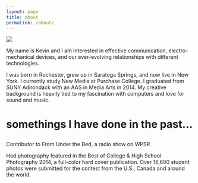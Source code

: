 ```yaml
---
layout: page
title: about
permalink: /about/
---
```


<!-- <div class="img_row">
  <img class="col two" src="/img/kae.jpg"/>
</div> -->

<img src="{{ site.baseurl }}/img/kae.jpg">


<br>


<!-- <h1>currently.</h1> -->
<!-- <h2>Empowering each other.</h2> -->
<!-- <h3> -->

<!--
I am interested in relationships between digital and analog technologies as well as relationships made between humans and the world around us.

I am interested in interactivity, our relationship with technology. They spark the creativity to make us better people and a better society. As an experience designer and media strategist, I will get you doing and discovering things you might not otherwise. I’m often at the helm of a fair bit of creative chaos, be it with a film collective of AIDS orphans in Ethiopia or a punk rock video game gallery in New York City. I bring on order for the sake of greater stability and impact. My creative roots lie in documentary photography, and my current work involves games and real world adventures.


“showing up for today’s programming.” When do we become aware of the environment around us and be active, rather than passively consume?

  I have experience in using microcontrollers and am interested in human interface design.

 raises questions surrounding our awareness to the sounds we experience around us as well as to who has access or the ability to experience more popular video games.

 I think an audio game could create platform for conversation surrounding these relationships. What if another user described the space the other was trying to navigate? We are surrounded by remote communication but what if each party is deprived of a sense?

 I think it is important to see be aware of how we use language and what these words are really meant to portray. We all inherently are subject to noise of all of forms that affect our ability to meaningfully communicate. I think by using the technology we can connect to others ideas and one could "orient" themselves and become aware of where they stand (physically/virtually) in relation to the information communicated.</h3> -->


 <p>

My name is Kevin and I am interested in effective communication, electro-mechanical devices, and our ever-evolving relationships with different technologies.</p>

<p>I was born in Rochester, grew up in Saratoga Springs, and now live in New York. I currently study New Media at Purchase College. I graduated from SUNY Adirondack with an AAS in Media Arts in 2014. My creative background is heavily tied to my fascination with computers and love for sound and music.</p>


 <p></p>

<h1><p>somethings I have done in the past...</p></h1>

 <p>Contributor to From Under the Bed, a radio show on WPSR</p>

<p>Had photography featured in the Best of College & High School Photography 2014, a full-color hard cover publication. Over 16,600 student photos were submitted for the contest from the U.S., Canada and around the world.</p>

<!-- I co-founded <a href="http://sextantworks.com/">Sextantworks</a> (formerly Wanderlust Projects). We practice experiential gift design and transgressive placemaking through generosity, location, and intimacy. Sextantworks has been profiled in <a href="http://www.nytimes.com/2014/12/28/nyregion/they-say-art-is-dead-in-new-york-theyre-wrong.html" target="_blank">The New York Times</a>, <a href="http://www.fastcompany.com/3031330/innovation-agents/this-companys-business-plan-includes-trespassing" target="_blank">Fast Company</a>, <a href="http://www.npr.org/event/music/320741516/on-a-magical-mystery-tour-with-hassan-hakmoun" target="_blank">NPR</a>, and <a href="http://www.bloomberg.com/features/2016-design/a/ida-benedetto/" target="_blank">Businessweek</a>. I consulted on the experience design and gifting system for the <a href="http://nightheronspeakeasy.com/" target="_blank">Night Heron Speakeasy</a>, which has been lauded in <a href="http://www.theatlanticcities.com/arts-and-lifestyle/2013/05/water-tower-flair/5639/" target="_blank">the Atlantic</a> and <a href="http://www.newyorker.com/talk/2013/05/27/130527ta_talk_freudenberger?mbid=social_tablet_e&amp;pink=twLeIk" target="_blank">the New Yorker</a>.</p> -->
